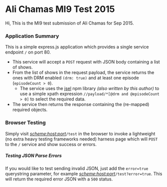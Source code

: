 # Ali Chamas MI9 Test 2015

Hi, This is the MI9 test submission of Ali Chamas for Sep 2015.

### Application Summary

This is a simple express.js application which provides a single service endpoint `/` on port 80.

- This service will accept a `POST` request with JSON body containing a list of shows.
- From the list of shows in the request payload, the service returns the ones with DRM enabled `(drm: true)` and at least one episode (`episodeCount > 0`).
    - The service uses the [jsel](https://github.com/dragonworx/jsel) npm library *(also written by this author)* to use a simple xpath expression `//payload/*[@drm and @episodeCount > 0]` to select the required data.
- The service then returns the response containing the (re-mapped) required objects.

### Browser Testing

Simply visit *<scheme:host:port>*`/test` in the browser to invoke a lightweight (no extra heavy testing frameworks needed) harness page which will `POST` to the `/` service and show success or errors.

##### Testing JSON Parse Errors

If you would like to test sending invalid JSON, just add the `error=true` querystring parameter, for example *<scheme:host:port>*`/test?error=true`. This will return the required error JSON with a `500` status.